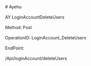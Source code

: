 <br>#     Ayehu</br>
<br>AY LoginAccountDeleteUsers</br>
<br>Method: Post</br>
<br>OperationID: LoginAccount_DeleteUsers</br>
<br>EndPoint:</br>
<br>/Api/loginAccount/deleteUsers</br>
